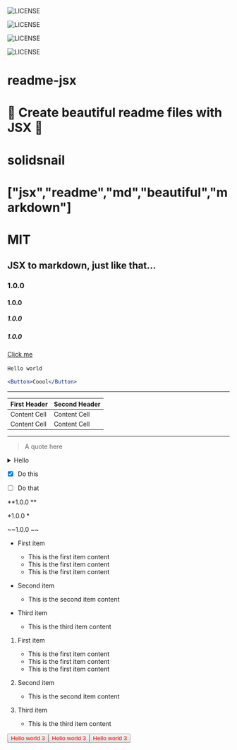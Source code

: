 ![LICENSE](https://img.shields.io/static/v1?label=LICENSE&message=MIT&color=green&style=for-the-badge&logo=&logoColor=violet&link=&labelColor=black)

![LICENSE](https://img.shields.io/static/v1?label=LICENSE&message=MIT&color=green&style=flat&logo=&logoColor=violet&link=&labelColor=black)

![LICENSE](https://img.shields.io/static/v1?label=LICENSE&message=MIT&color=green&style=flat-square&logo=&logoColor=violet&link=&labelColor=black)

![LICENSE](https://img.shields.io/static/v1?label=LICENSE&message=MIT&color=green&style=social&logo=&logoColor=violet&link=&labelColor=black)

# readme-jsx

# 🌺 Create beautiful readme files with JSX 🌺

# solidsnail

# ["jsx","readme","md","beautiful","markdown"]

# MIT

## JSX to markdown, just like that... 

### 1.0.0 

#### 1.0.0 

##### 1.0.0 

##### 1.0.0 

[Click me](https://github.com/solidsnail/)

`Hello world`

```jsx
<Button>Coool</Button>
```

---

| First Header | Second Header |
| ------------- | ------------- |
| Content Cell | Content Cell | 
| Content Cell | Content Cell |


---

> A quote here

<details><summary>Hello</summary>Content here</details>

- [x] Do this

- [ ] Do that

**1.0.0 **

*1.0.0 *

~~1.0.0 ~~


* First item
   - This is the first item content
   - This is the first item content
   - This is the first item content


* Second item
   - This is the second item content


* Third item
   - This is the third item content


1. First item
   - This is the first item content
   - This is the first item content
   - This is the first item content


2. Second item
   - This is the second item content


3. Third item
   - This is the third item content





<img src="./readme_assets/BUTTON_0.png" /><img src="./readme_assets/BUTTON_1.png" /><img src="./readme_assets/BUTTON_2.png" />